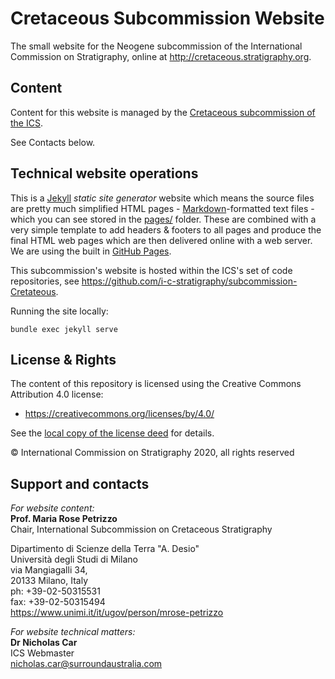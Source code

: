 # Cretaceous Subcommission Website
The small website for the Neogene subcommission of the International Commission on Stratigraphy, online at <http://cretaceous.stratigraphy.org>.


## Content
Content for this website is managed by the [Cretaceous subcommission of the ICS](https://stratigraphy.org/subcommissions#Cretaceous).

See Contacts below.


## Technical website operations
This is a [Jekyll](https://jekyllrb.com/) *static site generator* website which means the source files are pretty much simplified HTML pages - [Markdown](https://github.com/adam-p/markdown-here/wiki/Markdown-Cheatsheet)-formatted text files - which you can see stored in the [pages/](pages/) folder. These are combined with a very simple template to add headers & footers to all pages and produce the final HTML web pages which are then delivered online with a web server. We are using the built in [GitHub Pages](https://pages.github.com/).

This subcommission's website is hosted within the ICS's set of code repositories, see <https://github.com/i-c-stratigraphy/subcommission-Cretateous>.

Running the site locally:

`bundle exec jekyll serve`


## License & Rights
The content of this repository is licensed using the Creative Commons Attribution 4.0 license:

* <https://creativecommons.org/licenses/by/4.0/>

See the [local copy of the license deed](LICENSE) for details.

&copy; International Commission on Stratigraphy 2020, all rights reserved


## Support and contacts
*For website content:*  
**Prof. Maria Rose Petrizzo**  
Chair, International Subcommission on Cretaceous Stratigraphy  

Dipartimento di Scienze della Terra "A. Desio"  
Università degli Studi di Milano  
via Mangiagalli 34,  
20133 Milano, Italy  
ph: +39-02-50315531  
fax: +39-02-50315494  
<https://www.unimi.it/it/ugov/person/mrose-petrizzo>


*For website technical matters:*  
**Dr Nicholas Car**  
ICS Webmaster  
<nicholas.car@surroundaustralia.com>  
